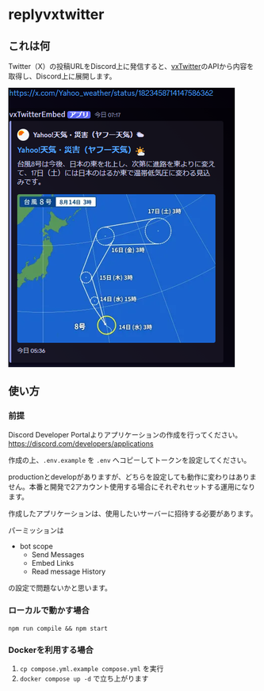 # replyvxtwitter

## これは何

Twitter（X）の投稿URLをDiscord上に発信すると、[vxTwitter](https://github.com/dylanpdx/BetterTwitFix)のAPIから内容を取得し、Discord上に展開します。

![実行例](./md/image.png)

## 使い方

### 前提

Discord Developer Portalよりアプリケーションの作成を行ってください。
https://discord.com/developers/applications

作成の上、`.env.example` を `.env` へコピーしてトークンを設定してください。

productionとdevelopがありますが、どちらを設定しても動作に変わりはありません。本番と開発で2アカウント使用する場合にそれぞれセットする運用になります。

作成したアプリケーションは、使用したいサーバーに招待する必要があります。

パーミッションは
- bot scope
  - Send Messages
  - Embed Links
  - Read message History

の設定で問題ないかと思います。

### ローカルで動かす場合

`npm run compile && npm start`

### Dockerを利用する場合

1. `cp compose.yml.example compose.yml` を実行
2. `docker compose up -d` で立ち上がります